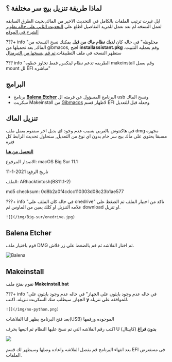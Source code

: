 ## لماذا طريقة تنزيل بيج سر مختلفة ؟

ابل غيرت ترتيب الملفات بالكامل في التحديث الاخير من الماك,بحيث الطرق السابقه لعمل النسخة لم تعد تعمل
للمزيد التفاصيل اطلع على [التحديث الثاني على حاله تطوير الشرح في الموقع](https://هاكنتوش.com/%d8%ad%d8%a7%d9%84%d9%87-%d8%aa%d8%b7%d9%88%d9%8a%d8%b1-%d8%a7%d9%84%d8%a5%d8%b5%d8%af%d8%a7%d8%b1-%d8%a7%d9%84%d8%ab%d8%a7%d9%86%d9%8a-%d9%85%d9%86-%d8%b4%d8%b1%d8%ad-%d8%a7%d9%84%d9%87%d8%a7%d9%83/)

???+ info "محلوظه"
	في حاله كان **لديك نظام ماك من قبل** يمكنك نسخ النسخه من الماك, بعد تحميلها من gibmacos, افتح **installassistant.pkg** وقم بعمليه التثبيت. ستظهر النسخه في ملف التطبيقات.[ثم قم بنسخها من التيرمنال](https://forum.هاكنتوش.com/threads/kif-tnsx-nzam-almak-al-usb-mn-altirmnal.107/)

??? info "الطريقه تدعم نظام لينكس, فقط تجاوز خطوه makeinstall وقم بعمل mount لل EFI مباشره"

## البرامج

- برنامج **[Balena Etcher](https://www.balena.io/etcher/)** البرنامج المسؤول عن فرمته ال usb ونسخ الماك
- سكربت Makeinstall من [Gibmacos](https://github.com/corpnewt/gibMacOS) لاظهار قسم EFI وجعله قبل للتعديل
## تنزيل الماك
في هاكنتوش بالعربي بسبب عدم وجود اي بديل اخر سنقوم بعمل ملف dmg مجهزه مسبقا يحتوي على ماك بيج سر خام بدون اي نوع من التعديل,
سنحاول تحديث الرابط كل فتره

[**التحميل من هنا**](https://1drv.ms/u/s!AgnzUi0bsqLHqhDLXpDYYrxTWxHm?e=n1Wfuo)

الاصدار المرفوع: macOS Big Sur 11.1

تاريخ الرفع: 2021-1-11

الملف: ARhacktintosh(BS11.1-2)

md5 checksum: 0d8b2a0f4cdcc110303d08c23b1ae577

???+ info "في حاله كان الملف على onedrive"
    تاكد من اختيار الملف ثم الضغط على علامه التنزيل او كلك يمين من الماوس ثم download او تنزيل.

    ![](/img/Big-sur/onedrive.jpg)

## Balena Etcher

قوم باختيار ملف DMG ثم اختار الفلاشه ثم قم بالضغط على زر فلاش.

![Balena](/img/Big-sur/Balena.png)

## Makeinstall

نقوم بفتح ملف **Makeinstall.bat**

???+ info "في حاله عدم وجود بايثون على الجهاز"
	في حاله عدم وجود بايثون على الجهاز, سيطلب منك السكربت تنزيله.
	اكتب **y** للموافقه على تنزيله.

	![](/img/no-python.png)
	
بعد فتح البرنامج يظهر لنا الفلاشات(USB) الموجوده ورقمها

اكتب رقم الفلاشه التي تم نسخ عليها النظام ثم اتبعها بحرف U (كابيتال) **بدون فراغ**

![](/img/Big-sur/Select-usb.jpg)

بعد انتهاء البرنامج قم بفصل الفلاشه واعاده وصلها وسيظهر لك قسم EFI في مستعرض الملفات.
